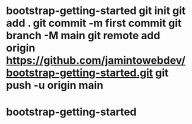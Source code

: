 # bootstrap-getting-started git init git add . git commit -m first commit git branch -M main git remote add origin https://github.com/jamintowebdev/bootstrap-getting-started.git git push -u origin main
# bootstrap-getting-started
